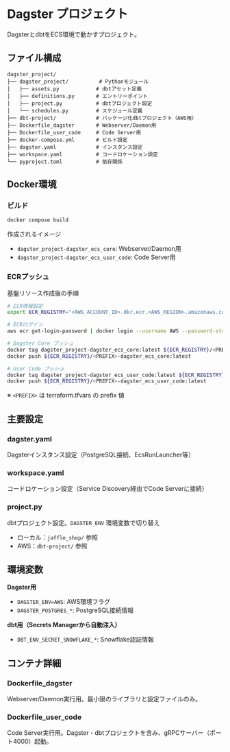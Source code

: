 # Dagster プロジェクト

DagsterとdbtをECS環境で動かすプロジェクト。

## ファイル構成

```
dagster_project/
├── dagster_project/          # Pythonモジュール
│   ├── assets.py            # dbtアセット定義
│   ├── definitions.py       # エントリーポイント
│   ├── project.py           # dbtプロジェクト設定
│   └── schedules.py         # スケジュール定義
├── dbt-project/             # パッケージ化dbtプロジェクト（AWS用）
├── Dockerfile_dagster       # Webserver/Daemon用
├── Dockerfile_user_code     # Code Server用
├── docker-compose.yml       # ビルド設定
├── dagster.yaml             # インスタンス設定
├── workspace.yaml           # コードロケーション設定
└── pyproject.toml           # 依存関係
```

## Docker環境

### ビルド

```bash
docker compose build
```

作成されるイメージ

- `dagster_project-dagster_ecs_core`: Webserver/Daemon用
- `dagster_project-dagster_ecs_user_code`: Code Server用

### ECRプッシュ

基盤リソース作成後の手順

```bash
# ECR情報設定
export ECR_REGISTRY="<AWS_ACCOUNT_ID>.dkr.ecr.<AWS_REGION>.amazonaws.com"

# ECRログイン
aws ecr get-login-password | docker login --username AWS --password-stdin ${ECR_REGISTRY}

# Dagster Core プッシュ
docker tag dagster_project-dagster_ecs_core:latest ${ECR_REGISTRY}/<PREFIX>-dagster_ecs_core:latest
docker push ${ECR_REGISTRY}/<PREFIX>-dagster_ecs_core:latest

# User Code プッシュ
docker tag dagster_project-dagster_ecs_user_code:latest ${ECR_REGISTRY}/<PREFIX>-dagster_ecs_user_code:latest
docker push ${ECR_REGISTRY}/<PREFIX>-dagster_ecs_user_code:latest
```

※ `<PREFIX>` は terraform.tfvars の prefix 値

## 主要設定

### dagster.yaml

Dagsterインスタンス設定（PostgreSQL接続、EcsRunLauncher等）

### workspace.yaml

コードロケーション設定（Service Discovery経由でCode Serverに接続）

### project.py

dbtプロジェクト設定。`DAGSTER_ENV` 環境変数で切り替え

- ローカル：`jaffle_shop/` 参照
- AWS：`dbt-project/` 参照

## 環境変数

**Dagster用**

- `DAGSTER_ENV=AWS`: AWS環境フラグ
- `DAGSTER_POSTGRES_*`: PostgreSQL接続情報

**dbt用（Secrets Managerから自動注入）**

- `DBT_ENV_SECRET_SNOWFLAKE_*`: Snowflake認証情報

## コンテナ詳細

### Dockerfile_dagster

Webserver/Daemon実行用。最小限のライブラリと設定ファイルのみ。

### Dockerfile_user_code

Code Server実行用。Dagster・dbtプロジェクトを含み、gRPCサーバー（ポート4000）起動。